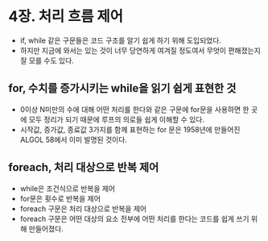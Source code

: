 # 4장. 처리 흐름 제어

- if, while 같은 구문들은 코드 구조를 알기 쉽게 하기 위해 도입되었다.
- 하지만 지금에 와서는 있는 것이 너무 당연하게 여겨질 정도여서 무엇이 편해졌는지 잘 모를 수도 있다.

## for, 수치를 증가시키는 while을 읽기 쉽게 표현한 것

- 0이상 N미만의 수에 대해 어떤 처리를 한다와 같은 구문에 for문을 사용하면 한 곳에 모두 정리가 되기 때문에 루프의 의로들 쉽게 이해할 수 있다.
- 시작값, 증가값, 종료값 3가지를 함께 표현하는 for 문은 1958년에 만들어진 ALGOL 58에서 이미 발명된 것이다.

## foreach, 처리 대상으로 반복 제어

- while은 조건식으로 반복을 제어
- for문은 횟수로 반복을 제어
- foreach 구문은 처리 대상으로 반복을 제어
- foreach 구문은 어떤 대상의 요소 전부에 어떤 처리를 한다는 코드를 쉽게 쓰기 위해 만들어졌다.
